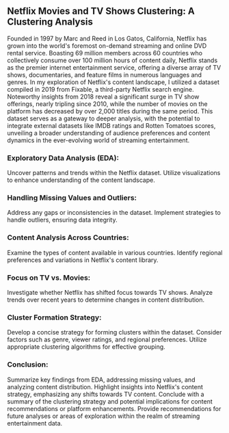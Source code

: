## Netflix Movies and TV Shows Clustering: A Clustering Analysis

Founded in 1997 by Marc and Reed in Los Gatos, California, Netflix has grown into the world's foremost on-demand streaming and online DVD rental service. Boasting 69 million members across 60 countries who collectively consume over 100 million hours of content daily, Netflix stands as the premier internet entertainment service, offering a diverse array of TV shows, documentaries, and feature films in numerous languages and genres. In my exploration of Netflix's content landscape, I utilized a dataset compiled in 2019 from Fixable, a third-party Netflix search engine. Noteworthy insights from 2018 reveal a significant surge in TV show offerings, nearly tripling since 2010, while the number of movies on the platform has decreased by over 2,000 titles during the same period. This dataset serves as a gateway to deeper analysis, with the potential to integrate external datasets like IMDB ratings and Rotten Tomatoes scores, unveiling a broader understanding of audience preferences and content dynamics in the ever-evolving world of streaming entertainment.

### Exploratory Data Analysis (EDA):

Uncover patterns and trends within the Netflix dataset.
Utilize visualizations to enhance understanding of the content landscape.

### Handling Missing Values and Outliers:

Address any gaps or inconsistencies in the dataset.
Implement strategies to handle outliers, ensuring data integrity.

### Content Analysis Across Countries:

Examine the types of content available in various countries.
Identify regional preferences and variations in Netflix's content library.

### Focus on TV vs. Movies:

Investigate whether Netflix has shifted focus towards TV shows.
Analyze trends over recent years to determine changes in content distribution.

### Cluster Formation Strategy:

Develop a concise strategy for forming clusters within the dataset.
Consider factors such as genre, viewer ratings, and regional preferences.
Utilize appropriate clustering algorithms for effective grouping.

### Conclusion:

Summarize key findings from EDA, addressing missing values, and analyzing content distribution.
Highlight insights into Netflix's content strategy, emphasizing any shifts towards TV content.
Conclude with a summary of the clustering strategy and potential implications for content recommendations or platform enhancements.
Provide recommendations for future analyses or areas of exploration within the realm of streaming entertainment data.
